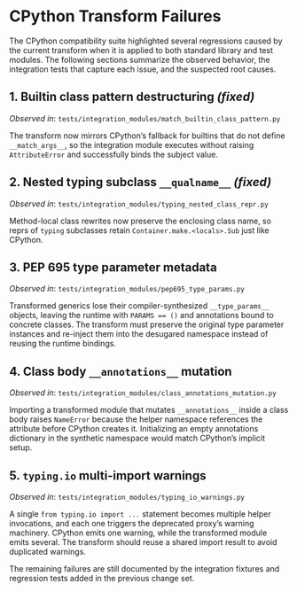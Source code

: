 # CPython Transform Failures

The CPython compatibility suite highlighted several regressions caused by the
current transform when it is applied to both standard library and test
modules. The following sections summarize the observed behavior, the
integration tests that capture each issue, and the suspected root causes.

## 1. Builtin class pattern destructuring *(fixed)*

*Observed in*: `tests/integration_modules/match_builtin_class_pattern.py`

The transform now mirrors CPython’s fallback for builtins that do not define
`__match_args__`, so the integration module executes without raising
`AttributeError` and successfully binds the subject value.

## 2. Nested typing subclass `__qualname__` *(fixed)*

*Observed in*: `tests/integration_modules/typing_nested_class_repr.py`

Method-local class rewrites now preserve the enclosing class name, so reprs of
`typing` subclasses retain `Container.make.<locals>.Sub` just like CPython.

## 3. PEP 695 type parameter metadata

*Observed in*: `tests/integration_modules/pep695_type_params.py`

Transformed generics lose their compiler-synthesized `__type_params__` objects,
leaving the runtime with `PARAMS == ()` and annotations bound to concrete
classes. The transform must preserve the original type parameter instances and
re-inject them into the desugared namespace instead of reusing the runtime
bindings.

## 4. Class body `__annotations__` mutation

*Observed in*: `tests/integration_modules/class_annotations_mutation.py`

Importing a transformed module that mutates `__annotations__` inside a class
body raises `NameError` because the helper namespace references the attribute
before CPython creates it. Initializing an empty annotations dictionary in the
synthetic namespace would match CPython’s implicit setup.

## 5. `typing.io` multi-import warnings

*Observed in*: `tests/integration_modules/typing_io_warnings.py`

A single `from typing.io import ...` statement becomes multiple helper
invocations, and each one triggers the deprecated proxy’s warning machinery.
CPython emits one warning, while the transformed module emits several. The
transform should reuse a shared import result to avoid duplicated warnings.

The remaining failures are still documented by the integration fixtures and
regression tests added in the previous change set.
